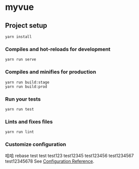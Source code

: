 # myvue

## Project setup
```
yarn install
```

### Compiles and hot-reloads for development
```
yarn run serve
```

### Compiles and minifies for production
```
yarn run build:stage
yarn run build:prod
```

### Run your tests
```
yarn run test
```

### Lints and fixes files
```
yarn run lint
```

### Customize configuration
哈哈
rebase test
test
test123
test12345
test123456
test1234567
test12345678
See [Configuration Reference](https://cli.vuejs.org/config/).
